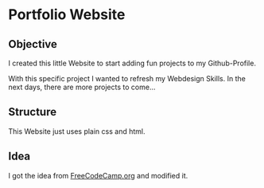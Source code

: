 # Portfolio Website
## Objective
I created this little Website to start adding fun projects to my Github-Profile.

With this specific project I wanted to refresh my Webdesign Skills. In the next days, there are more projects to come...
## Structure
This Website just uses plain css and html.
## Idea
I got the idea from [FreeCodeCamp.org](https://www.freecodecamp.org/) and modified it.